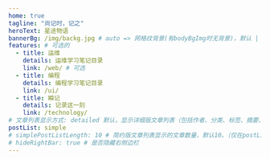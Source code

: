 ```yaml
---
home: true
tagline: "尚记时，记之"
heroText: 星途物语
bannerBg: /img/backg.jpg # auto => 网格纹背景(有bodyBgImg时无背景)，默认 | none => 无 | '大图地址' | background: 自定义背景样式       提示：如发现文本颜色不适应你的背景时可以到palette.styl修改$bannerTextColor变量
features: # 可选的
  - title: 运维
    details: 运维学习笔记目录
    link: /web/ # 可选
  - title: 编程
    details: 编程学习笔记目录
    link: /ui/
  - title: 瞬记
    details: 记录这一刻
    link: /technology/
# 文章列表显示方式: detailed 默认，显示详细版文章列表（包括作者、分类、标签、摘要、分页等）| simple => 显示简约版文章列表（仅标题和日期）| none 不显示文章列表
postList: simple
# simplePostListLength: 10 # 简约版文章列表显示的文章数量，默认10。（仅在postList设置为simple时生效）
# hideRightBar: true # 是否隐藏右侧边栏
---
```

